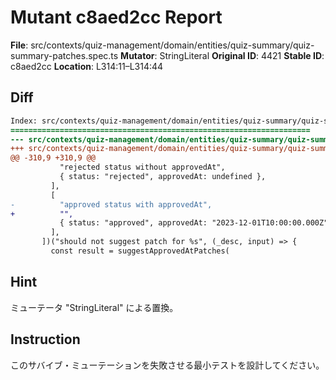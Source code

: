 # Mutant c8aed2cc Report

**File**: src/contexts/quiz-management/domain/entities/quiz-summary/quiz-summary-patches.spec.ts
**Mutator**: StringLiteral
**Original ID**: 4421
**Stable ID**: c8aed2cc
**Location**: L314:11–L314:44

## Diff

```diff
Index: src/contexts/quiz-management/domain/entities/quiz-summary/quiz-summary-patches.spec.ts
===================================================================
--- src/contexts/quiz-management/domain/entities/quiz-summary/quiz-summary-patches.spec.ts	original
+++ src/contexts/quiz-management/domain/entities/quiz-summary/quiz-summary-patches.spec.ts	mutated #4421
@@ -310,9 +310,9 @@
           "rejected status without approvedAt",
           { status: "rejected", approvedAt: undefined },
         ],
         [
-          "approved status with approvedAt",
+          "",
           { status: "approved", approvedAt: "2023-12-01T10:00:00.000Z" },
         ],
       ])("should not suggest patch for %s", (_desc, input) => {
         const result = suggestApprovedAtPatches(
```

## Hint

ミューテータ "StringLiteral" による置換。

## Instruction

このサバイブ・ミューテーションを失敗させる最小テストを設計してください。
